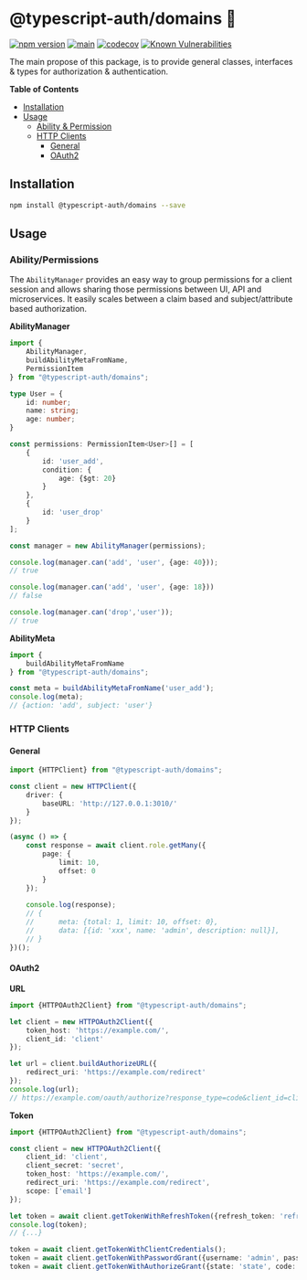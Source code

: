 # @typescript-auth/domains 🎉

[![npm version](https://badge.fury.io/js/@typescript-auth%2Fdomains.svg)](https://badge.fury.io/js/@typescript-auth%2Fdomains)
[![main](https://github.com/Tada5hi/typescript-auth/actions/workflows/main.yml/badge.svg)](https://github.com/Tada5hi/typescript-auth/actions/workflows/main.yml)
[![codecov](https://codecov.io/gh/Tada5hi/typescript-auth/branch/master/graph/badge.svg?token=FHE347R1NW)](https://codecov.io/gh/Tada5hi/typescript-auth)
[![Known Vulnerabilities](https://snyk.io/test/github/Tada5hi/typescript-auth/badge.svg)](https://snyk.io/test/github/Tada5hi/typescript-auth)

The main propose of this package, is to provide general classes, interfaces & types for authorization & authentication.

**Table of Contents**

- [Installation](#installation)
- [Usage](#usage)
  - [Ability & Permission](#abilitypermissions)
  - [HTTP Clients](#http-clients)
    - [General](#general)
    - [OAuth2](#oauth2)

## Installation

```bash
npm install @typescript-auth/domains --save
```

## Usage

### Ability/Permissions
The `AbilityManager` provides an easy way to group permissions for a client session
and allows sharing those permissions between UI, API and microservices.
It easily scales between a claim based and subject/attribute based authorization.

**AbilityManager**

```typescript
import {
    AbilityManager,
    buildAbilityMetaFromName,
    PermissionItem
} from "@typescript-auth/domains";

type User = {
    id: number;
    name: string;
    age: number;
}

const permissions: PermissionItem<User>[] = [
    {
        id: 'user_add', 
        condition: {
            age: {$gt: 20}
        }
    },
    {
        id: 'user_drop'
    }
];

const manager = new AbilityManager(permissions);

console.log(manager.can('add', 'user', {age: 40}));
// true

console.log(manager.can('add', 'user', {age: 18}))
// false

console.log(manager.can('drop','user'));
// true
```

**AbilityMeta**

```typescript
import {
    buildAbilityMetaFromName
} from "@typescript-auth/domains";

const meta = buildAbilityMetaFromName('user_add');
console.log(meta);
// {action: 'add', subject: 'user'}
```

### HTTP Clients

#### General

```typescript
import {HTTPClient} from "@typescript-auth/domains";

const client = new HTTPClient({
    driver: {
        baseURL: 'http://127.0.0.1:3010/'
    }
});

(async () => {
    const response = await client.role.getMany({
        page: {
            limit: 10,
            offset: 0
        }
    });
    
    console.log(response);
    // {
    //      meta: {total: 1, limit: 10, offset: 0},
    //      data: [{id: 'xxx', name: 'admin', description: null}], 
    // }
})();
```

#### OAuth2
**URL**
```typescript
import {HTTPOAuth2Client} from "@typescript-auth/domains";

let client = new HTTPOAuth2Client({
    token_host: 'https://example.com/',
    client_id: 'client'
});

let url = client.buildAuthorizeURL({
    redirect_uri: 'https://example.com/redirect'
});
console.log(url);
// https://example.com/oauth/authorize?response_type=code&client_id=client&redirect_uri=https://example.com/redirect
```

**Token**

```typescript
import {HTTPOAuth2Client} from "@typescript-auth/domains";

const client = new HTTPOAuth2Client({
    client_id: 'client',
    client_secret: 'secret',
    token_host: 'https://example.com/',
    redirect_uri: 'https://example.com/redirect',
    scope: ['email']
});

let token = await client.getTokenWithRefreshToken({refresh_token: 'refresh_token'});
console.log(token);
// {...}

token = await client.getTokenWithClientCredentials();
token = await client.getTokenWithPasswordGrant({username: 'admin', password: 'start123'});
token = await client.getTokenWithAuthorizeGrant({state: 'state', code: 'code'});

```
